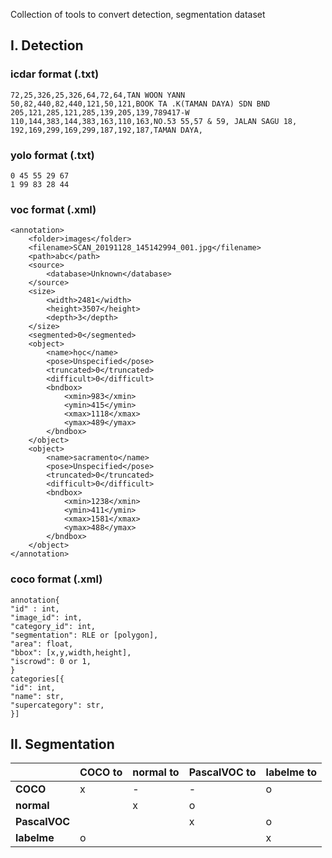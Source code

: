 Collection of tools to convert detection, segmentation dataset
## I. Detection
### icdar format (.txt)
```
72,25,326,25,326,64,72,64,TAN WOON YANN
50,82,440,82,440,121,50,121,BOOK TA .K(TAMAN DAYA) SDN BND
205,121,285,121,285,139,205,139,789417-W
110,144,383,144,383,163,110,163,NO.53 55,57 & 59, JALAN SAGU 18,
192,169,299,169,299,187,192,187,TAMAN DAYA,
```

### yolo format (.txt)
```
0 45 55 29 67
1 99 83 28 44
```

### voc format (.xml)

```
<annotation>
	<folder>images</folder>
	<filename>SCAN_20191128_145142994_001.jpg</filename>
	<path>abc</path>
	<source>
		<database>Unknown</database>
	</source>
	<size>
		<width>2481</width>
		<height>3507</height>
		<depth>3</depth>
	</size>
	<segmented>0</segmented>
	<object>
		<name>học</name>
		<pose>Unspecified</pose>
		<truncated>0</truncated>
		<difficult>0</difficult>
		<bndbox>
			<xmin>983</xmin>
			<ymin>415</ymin>
			<xmax>1118</xmax>
			<ymax>489</ymax>
		</bndbox>
	</object>
	<object>
		<name>sacramento</name>
		<pose>Unspecified</pose>
		<truncated>0</truncated>
		<difficult>0</difficult>
		<bndbox>
			<xmin>1238</xmin>
			<ymin>411</ymin>
			<xmax>1581</xmax>
			<ymax>488</ymax>
		</bndbox>
	</object>
</annotation>
```

### coco format (.xml)
```
annotation{
"id" : int,
"image_id": int,
"category_id": int,
"segmentation": RLE or [polygon],
"area": float,
"bbox": [x,y,width,height],
"iscrowd": 0 or 1,
}
categories[{
"id": int,
"name": str,
"supercategory": str,
}]
```

## II. Segmentation

| |  **COCO to** |  **normal to** |  **PascalVOC to** |   **labelme to**|
| -------------------- | --------- | -------- | -------- | ------- |
| **COCO**   | x   | -    | -  | o        |
| **normal**    |  | x | o |  |
| **PascalVOC**    |  |  | x | o |
| **labelme**    | o |  |  | x |
